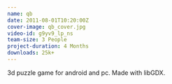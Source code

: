 ```yaml
---
name: qb
date: 2011-08-01T10:20:00Z
cover-image: qb_cover.jpg
video-id: g9yv9_lp_ns
team-size: 3 People
project-duration: 4 Months
downloads: 25k+
--- 
```


3d puzzle game for android and pc. Made with libGDX.